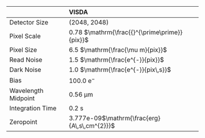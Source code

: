 |                     | VISDA                                         |
|:--------------------|:----------------------------------------------|
| Detector Size       | (2048, 2048)                                  |
| Pixel Scale         | 0.78 $\mathrm{\frac{{}^{\prime\prime}}{pix}}$ |
| Pixel Size          | 6.5 $\mathrm{\frac{\mu m}{pix}}$              |
| Read Noise          | 1.5 $\mathrm{\frac{e^{-}}{pix}}$              |
| Dark Noise          | 1.0 $\mathrm{\frac{e^{-}}{pix\,s}}$           |
| Bias                | 100.0 $\mathrm{e^{-}}$                        |
| Wavelength Midpoint | 0.56 $\mathrm{\mu m}$                         |
| Integration Time    | 0.2 $\mathrm{s}$                              |
| Zeropoint           | 3.777e-09$\mathrm{\frac{erg}{A\,s\,cm^{2}}}$  |
